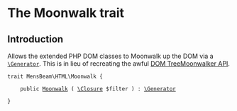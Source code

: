 # The Moonwalk trait #

## Introduction ##

Allows the extended PHP DOM classes to Moonwalk up the DOM via a [`\Generator`](https://www.php.net/manual/en/class.generator.php). This is in lieu of recreating the awful [DOM TreeMoonwalker API](https://developer.mozilla.org/en-US/docs/Web/API/TreeMoonwalker).

<pre><code class="php">trait MensBeam\HTML\Moonwalk {

    public <a href="Moonwalk.html">Moonwalk</a> ( <a href="https://www.php.net/manual/en/class.closure.php">\Closure</a> $filter ) : <a href="https://www.php.net/manual/en/class.generator.php">\Generator</a>

}</code></pre>